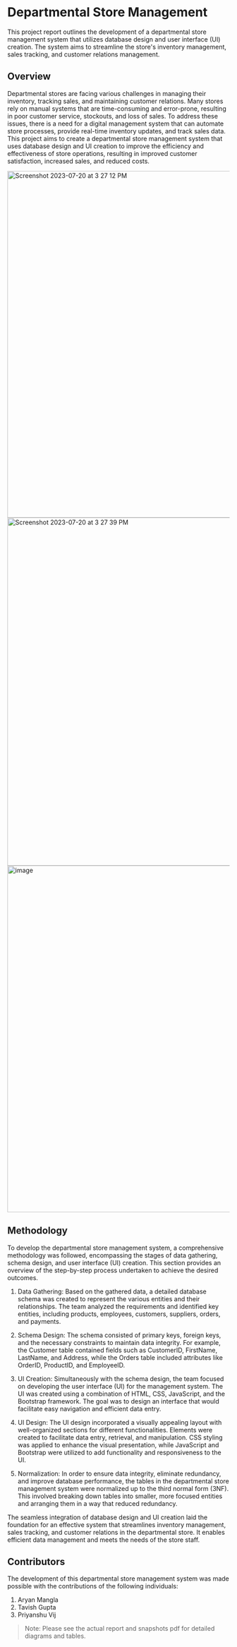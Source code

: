 # Departmental Store Management

This project report outlines the development of a departmental store management system that utilizes database design and user interface (UI) creation. The system aims to streamline the store's inventory management, sales tracking, and customer relations management.

## Overview
Departmental stores are facing various challenges in managing their inventory, tracking sales, and maintaining customer relations. Many stores rely on manual systems that are time-consuming and error-prone, resulting in poor customer service, stockouts, and loss of sales. To address these issues, there is a need for a digital management system that can automate store processes, provide real-time inventory updates, and track sales data. This project aims to create a departmental store management system that uses database design and UI creation to improve the efficiency and effectiveness of store operations, resulting in improved customer satisfaction, increased sales, and reduced costs.


<img width="786" alt="Screenshot 2023-07-20 at 3 27 12 PM" src="https://github.com/priyanshuvij2201/databaseProject/assets/79599835/92a1c34c-cb98-40f7-825f-d1c4cf76f0a2">
<img width="789" alt="Screenshot 2023-07-20 at 3 27 39 PM" src="https://github.com/priyanshuvij2201/databaseProject/assets/79599835/c10230ec-24d2-4f4a-ac95-3702a78e6449">

<img width="786" alt="image" src="https://github.com/priyanshuvij2201/databaseProject/assets/79599835/7dfb76da-8877-4b62-a66b-3a69ea925b9f">

## Methodology
To develop the departmental store management system, a comprehensive methodology was followed, encompassing the stages of data gathering, schema design, and user interface (UI) creation. This section provides an overview of the step-by-step process undertaken to achieve the desired outcomes.

1. Data Gathering: Based on the gathered data, a detailed database schema was created to represent the various entities and their relationships. The team analyzed the requirements and identified key entities, including products, employees, customers, suppliers, orders, and payments.

2. Schema Design: The schema consisted of primary keys, foreign keys, and the necessary constraints to maintain data integrity. For example, the Customer table contained fields such as CustomerID, FirstName, LastName, and Address, while the Orders table included attributes like OrderID, ProductID, and EmployeeID.

3. UI Creation: Simultaneously with the schema design, the team focused on developing the user interface (UI) for the management system. The UI was created using a combination of HTML, CSS, JavaScript, and the Bootstrap framework. The goal was to design an interface that would facilitate easy navigation and efficient data entry.

4. UI Design: The UI design incorporated a visually appealing layout with well-organized sections for different functionalities. Elements were created to facilitate data entry, retrieval, and manipulation. CSS styling was applied to enhance the visual presentation, while JavaScript and Bootstrap were utilized to add functionality and responsiveness to the UI.

5. Normalization: In order to ensure data integrity, eliminate redundancy, and improve database performance, the tables in the departmental store management system were normalized up to the third normal form (3NF). This involved breaking down tables into smaller, more focused entities and arranging them in a way that reduced redundancy.

The seamless integration of database design and UI creation laid the foundation for an effective system that streamlines inventory management, sales tracking, and customer relations in the departmental store. It enables efficient data management and meets the needs of the store staff.

## Contributors

The development of this departmental store management system was made possible with the contributions of the following individuals:

1. Aryan Mangla
2. Tavish Gupta
3. Priyanshu Vij


> Note: Please see the actual report and snapshots pdf for detailed diagrams and tables.

